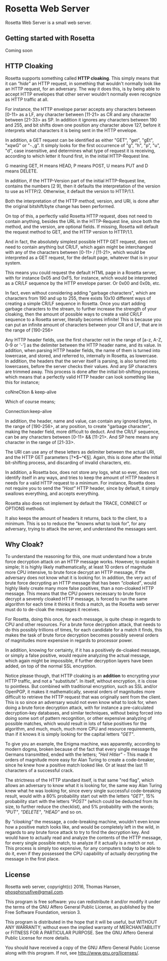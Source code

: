 Rosetta Web Server
===============

Rosetta Web Server is a small web server.

## Getting started with Rosetta

Coming soon

## HTTP Cloaking

Rosetta supports something called **HTTP cloaking**. This simply means that
it can *"hide"* an HTTP request, in something that wouldn't normally look
like an HTTP request, for an adversary. The way it does this, is by being able
to accept HTTP envelopes that other server wouldn't normally even recognize
as HTTP traffic at all.

For instance, the HTTP envelope parser accepts any characters between [0-11>
as a LF, any character between [11-21> as CR and any character between
[21-33> as SP. In addition it ignores any characters between 190 and 255,
and bit shifts down one position any character above 127, before it interprets
what characters it is being sent in the HTTP envelope.

In addition, a GET request can be identified as either "GET", "get", "gEt",
"xqwG" or "-.,g". It simply looks for the first occurrence of "g", "h", "p",
"u", "d", case insensitive, and determines what type of request it is receiving,
according to which letter it found first, in the initial HTTP-Request line.

G meaning GET, H means HEAD, P means POST, U means PUT and D means DELETE.

In addition, if the HTTP-Version part of the initial HTTP-Request line,
contains the numbers [2 9], then it defaults the interpretation of the
version to use as HTTP/2. Otherwise, it default the version to HTTP/1.1.

Both the interpretation of the HTTP method, version, and URI, is done after
the original bitshift/byte change has been performed.

On top of this, a perfectly valid Rosetta HTTP request, does not need to
contain anything, besides the URL in the HTTP-Request line, since both
the method, and the version, are optional fields. If missing, Rosetta will
default the request method to GET, and the HTTP version to HTTP/1.1.

And in fact, the absolutely simplest possible HTTP GET request, does not
need to contain anything but CR/LF, which again might be interchanged with
any of the characters between [0-11> / [11-21>, which would be interpreted
as a GET request, for the default page, whatever that is in your system.

This means you could request the default HTML page in a Rosetta server, with
for instance 0x05 and 0xF5, for instance, which would be interpreted as
a CR/LF sequence by the HTTP envelope parser. Or 0x00 and 0x0b, etc.

In fact, even without considering adding "garbage characters", which are
characters from 190 and up to 255, there exists 10x10 different ways
of creating a simple CR/LF sequence in Rosetta. Once you start adding
garbage characters to the stream, to further increase the strength of your
cloaking, then the amount of possible ways to create a valid CR/LF sequence
to a Rosetta server, literally becomes infinite! This is because you can
put an infinite amount of characters between your CR and LF, that are in
the range of [190-256>

Any HTTP header fields, use the first character not in the range of
[a-z, A-Z, 0-9 or '-'] as the delimiter between the HTTP header name, and
its value. In addition, when parsing HTTP header fields, the name of them
is turned into lowercase, and stored, and referred to, internally in Rosetta,
as lowercase. In addition, the headers that the server itself is parsing,
is also turned into lowercases, before the server checks their values.
And any SP characters are trimmed away. This process is done after the
initial bit-shifting process, which means that a perfectly valid HTTP
header can look something like this for instance;

  coNneCtion &   keep-alive

Which of course means;

Connection:keep-alive

In addition, the header, name and value, can contain any ignored bytes, in
the range of [190-256>, at any position, to create "garbage character", making
the header field, more difficult to deduct. And the CR/LF sequence, can be
any characters between [0-11> && [11-21>. And SP here means any character in
the range of [21-33>.

The URI can use any of these letters as delimiter between the actual URI,
and the HTTP GET parameters [?*$~^€§]. Again, this is done after the initial
bit-shifting process, and discarding of invalid characters, etc.

In addition, a Rosetta box, does not store any logs, what so ever, does
not identify itself in any ways, and tries to keep the amount of HTTP
headers it needs for a valid HTTP request to a minimum. For instance,
Rosetta does not require you to send the *"Host"* HTTP header, since
by default, it simply swallows everything, and accepts everything.

Rosetta also does not implement by default the TRACE, CONNECT or OPTIONS
methods.

It also keeps the amount of headers it returns, back to the client,
to a minimum. This is so to reduce the "knowns what to look for", for
any adversary, trying to attack the server, and understand the messages
sent.

## Why Cloak?

To understand the reasoning for this, one must understand how a brute force
decryption attack on an HTTP message works. However, to explain it simple;
It is highly likely mathematically, at least 10 orders of magnitude more
CPU intensive, to brute force decrypt an HTTP message, if the adversary
does not know what it is looking for. In addition, the very act of brute
force decrypting an HTTP message that has been *"cloaked"*, would highly likely
create many more false positives, than a non-cloaked HTTP message. This
means that the CPU powers necessary to brute force decrypt a severely cloaked
HTTP message, is forced to run the same algorithm for each time it thinks it
finds a match, as the Rosetta web server must do to de-cloak the messages
it receives.

For Rosetta, doing this once, for each message, is quite cheap in regards to
CPU and other resources. For a brute force decryption attack, that needs to
do this possibly trillions of times, for each candidate for a match it finds,
this makes the task of brute force decryption becomes possibly several orders
of magnitudes more expensive in regards to processor power.

In addition, knowing for certainty, if it has a positively de-cloaked message,
or simply a false positive, would require analyzing the actual message,
which again might be impossible, if further decryption layers have been added,
on top of the normal SSL encryption.

Notice please though, that HTTP cloaking is an **addition** to encrypting
your HTTP traffic, and not a "substitute". In itself, without encryption,
it is close to pointless. But combined with traditional encryption, such as SSL
and/or OpenPGP, it makes it mathematically, several orders of magnitudes more
difficult to retrieve the HTTP request that was originally sent from the client.
This is so since an adversary would not even know what to look for, when doing
a brute force decryption attack, with for instance a pre-calculated decryption-key
databases, and similar techniques, without being forced into doing some sort of
pattern recognition, or other expensive analyzing of possible matches, which
would result in lots of false positives for the algorithm, and much, much,
much more CPU and resource requirements, than if it knows it is simply looking
for the capital letters *"GET"*.

To give you an example, the Enigma machine, was apparently, according to modern
dogma, broken because of the fact that every single message the Germans transmitted,
ended with the letters; *"Heil Hitler"* - This made it orders of magnitude
more easy for Alan Turing to create a code-breaker, since he knew how a positive
match looked like. Or at least the last 11 characters of a successful crack.

The strictness of the HTTP standard itself, is that same "red flag", which
allows an adversary to know what it is looking for, the same way Alan Turing
knew what he was looking for, since every single successful code-breaking
result, would with a 80% probability start out with the letters *"GET"*, 15%
probability start with the letters *"POST"* (which could be deducted from
its size, to further reduce the checklist), and 5% probability with the words;
*"PUT"*, *"DELETE"*, *"HEAD"* and so on.

By *"cloaking"* the message, a code-breaking machine, wouldn't even know how
a positive match looks like, and would be completely left in the wild, in regards
to any brute force attack to try to find the decryption key. And would have
to actually read and analyze the contents of the HTTP message, for every single
possible match, to analyze if it actually is a match or not. This process is
simply too expensive, for any computers today to be able to do it, even if
they possessed the CPU capability of actually decrypting the message in the
first place.

## License

Rosetta web server, copyright(c) 2016, Thomas Hansen, phosphorusfive@gmail.com.

This program is free software: you can redistribute it and/or modify
it under the terms of the GNU Affero General Public License, as published by
the Free Software Foundation, version 3.

This program is distributed in the hope that it will be useful,
but WITHOUT ANY WARRANTY; without even the implied warranty of
MERCHANTABILITY or FITNESS FOR A PARTICULAR PURPOSE.  See the
GNU Affero General Public License for more details.

You should have received a copy of the GNU Affero General Public License
along with this program.  If not, see <http://www.gnu.org/licenses/>.

